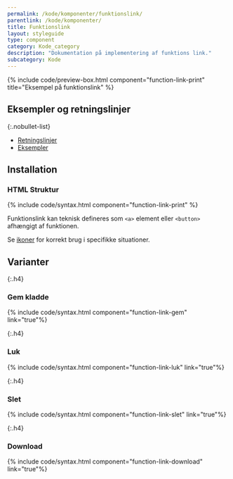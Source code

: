 ```yaml
---
permalink: /kode/komponenter/funktionslink/
parentlink: /kode/komponenter/
title: Funktionslink
layout: styleguide
type: component
category: Kode_category
description: "Dokumentation på implementering af funktions link."
subcategory: Kode
---
```


{% include code/preview-box.html component="function-link-print" title="Eksempel på funktionslink" %}


## Eksempler og retningslinjer

{:.nobullet-list}
- <a href="/komponenter/funktionslink/#retningslinjer">Retningslinjer</a>
- <a href="/komponenter/funktionslink/">Eksempler</a>

## Installation

### HTML Struktur

{% include code/syntax.html component="function-link-print" %}

Funktionslink kan teknisk defineres som `<a>` element eller `<button>` afhængigt af funktionen.

Se <a href="https://develop.designsystem.dk/design/ikoner/ikoner-og-deres-betydning/">ikoner</a> for korrekt brug i specifikke situationer.

## Varianter

{:.h4}
### Gem kladde

{% include code/syntax.html component="function-link-gem"  link="true"%}

{:.h4}
### Luk

{% include code/syntax.html component="function-link-luk"  link="true"%}

{:.h4}
### Slet

{% include code/syntax.html component="function-link-slet"  link="true"%}

{:.h4}
### Download

{% include code/syntax.html component="function-link-download"  link="true"%}